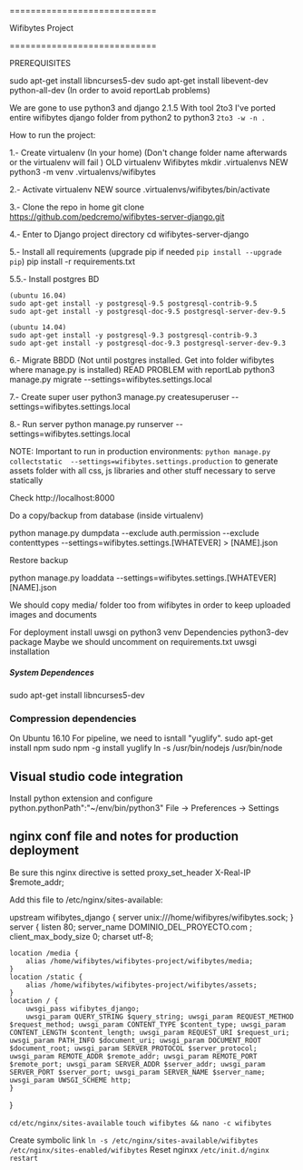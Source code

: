 ============================         
                                
 Wifibytes Project

============================

PREREQUISITES

sudo apt-get install libncurses5-dev
sudo apt-get install libevent-dev python-all-dev (In order to avoid reportLab problems)

We are gone to use python3  and django 2.1.5
With tool 2to3 I've ported entire wifibytes django folder from python2 to python3 `2to3 -w -n .`

How to run the project:

1.- Create virtualenv (In your home) (Don't change folder name afterwards or the virtualenv will fail )
    OLD virtualenv Wifibytes
    mkdir .virtualenvs 
    NEW python3 -m venv .virtualenvs/wifibytes

2.- Activate virtualenv
    NEW source .virtualenvs/wifibytes/bin/activate
    

3.- Clone the repo in home
    git clone https://github.com/pedcremo/wifibytes-server-django.git
   
4.- Enter to Django project directory
    cd wifibytes-server-django

5.- Install all requirements (upgrade pip if needed `pip install --upgrade pip`)
    pip install -r requirements.txt

5.5.- Install postgres BD
    
    (ubuntu 16.04)
    sudo apt-get install -y postgresql-9.5 postgresql-contrib-9.5 
    sudo apt-get install -y postgresql-doc-9.5 postgresql-server-dev-9.5
    
    (ubuntu 14.04)
    sudo apt-get install -y postgresql-9.3 postgresql-contrib-9.3
    sudo apt-get install -y postgresql-doc-9.3 postgresql-server-dev-9.3

6.- Migrate BBDD (Not until postgres installed. Get into folder wifibytes where manage.py is installed) READ PROBLEM with reportLab
    python3 manage.py migrate --settings=wifibytes.settings.local

7.- Create super user
    python3 manage.py createsuperuser --settings=wifibytes.settings.local

8.- Run server
    python manage.py runserver --settings=wifibytes.settings.local

NOTE: Important to run in production environments:
`python manage.py collectstatic  --settings=wifibytes.settings.production`
to generate assets folder with all css, js libraries and other stuff necessary to serve statically

Check http://localhost:8000


Do a copy/backup from database (inside virtualenv)

 python manage.py dumpdata --exclude auth.permission --exclude contenttypes --settings=wifibytes.settings.[WHATEVER] > [NAME].json


Restore backup 

 python manage.py loaddata --settings=wifibytes.settings.[WHATEVER]  [NAME].json

We should copy media/ folder too from wifibytes in order to keep uploaded images and documents


For deployment install uwsgi on python3 venv 
Dependencies python3-dev package
Maybe we should uncomment on requirements.txt uwsgi installation

##### System Dependences
sudo apt-get install libncurses5-dev

### Compression dependencies

On Ubuntu 16.10
For pipeline, we need to isntall "yuglify".
sudo apt-get install npm
sudo npm -g install yuglify
ln -s /usr/bin/nodejs /usr/bin/node 

## Visual studio code integration ##

Install python extension and configure python.pythonPath":"~/env/bin/python3"
File -> Preferences -> Settings

## nginx conf file and notes for production deployment ##
Be sure this nginx directive is setted
proxy_set_header X-Real-IP $remote_addr;


Add this file to /etc/nginx/sites-available:

upstream wifibytes_django {
    server unix:///home/wifibyres/wifibytes.sock; 
}
server {
    listen 80;
    server_name DOMINIO_DEL_PROYECTO.com ; client_max_body_size 0;
    charset utf-8;

    location /media {
        alias /home/wifibytes/wifibytes-project/wifibytes/media; 
    }
    location /static {
        alias /home/wifibytes/wifibytes-project/wifibytes/assets;   
    }
    location / {
        uwsgi_pass wifibytes_django;
        uwsgi_param QUERY_STRING $query_string; uwsgi_param REQUEST_METHOD $request_method; uwsgi_param CONTENT_TYPE $content_type; uwsgi_param CONTENT_LENGTH $content_length; uwsgi_param REQUEST_URI $request_uri; uwsgi_param PATH_INFO $document_uri; uwsgi_param DOCUMENT_ROOT $document_root; uwsgi_param SERVER_PROTOCOL $server_protocol; uwsgi_param REMOTE_ADDR $remote_addr; uwsgi_param REMOTE_PORT $remote_port; uwsgi_param SERVER_ADDR $server_addr; uwsgi_param SERVER_PORT $server_port; uwsgi_param SERVER_NAME $server_name; uwsgi_param UWSGI_SCHEME http;
    }   
}

 `cd/etc/nginx/sites-available`
 `touch wifibytes && nano -c wifibytes`

 Create symbolic link 
 `ln -s /etc/nginx/sites-available/wifibytes /etc/nginx/sites-enabled/wifibytes`
 Reset nginxx
`/etc/init.d/nginx restart`
